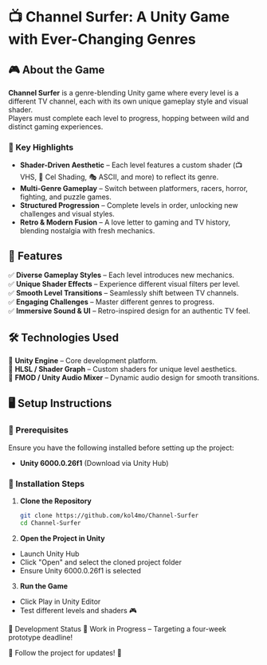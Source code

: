 # 📺 Channel Surfer: A Unity Game with Ever-Changing Genres  

## 🎮 About the Game  
**Channel Surfer** is a genre-blending Unity game where every level is a different TV channel, each with its own unique gameplay style and visual shader.  
Players must complete each level to progress, hopping between wild and distinct gaming experiences.  

### 🔹 Key Highlights  
- **Shader-Driven Aesthetic** – Each level features a custom shader (📺 VHS, 🎨 Cel Shading, 🎭 ASCII, and more) to reflect its genre.  
- **Multi-Genre Gameplay** – Switch between platformers, racers, horror, fighting, and puzzle games.  
- **Structured Progression** – Complete levels in order, unlocking new challenges and visual styles.  
- **Retro & Modern Fusion** – A love letter to gaming and TV history, blending nostalgia with fresh mechanics.  

## 🚀 Features  
✅ **Diverse Gameplay Styles** – Each level introduces new mechanics.  
✅ **Unique Shader Effects** – Experience different visual filters per level.  
✅ **Smooth Level Transitions** – Seamlessly shift between TV channels.  
✅ **Engaging Challenges** – Master different genres to progress.  
✅ **Immersive Sound & UI** – Retro-inspired design for an authentic TV feel.  

## 🛠️ Technologies Used  
🔹 **Unity Engine** – Core development platform.  
🔹 **HLSL / Shader Graph** – Custom shaders for unique level aesthetics.  
🔹 **FMOD / Unity Audio Mixer** – Dynamic audio design for smooth transitions.  

## 🖥️ Setup Instructions  

### 📌 Prerequisites  
Ensure you have the following installed before setting up the project:  
- **Unity 6000.0.26f1** (Download via Unity Hub)  

### 📂 Installation Steps  
1. **Clone the Repository**  
   ```sh
   git clone https://github.com/kol4mo/Channel-Surfer
   cd Channel-Surfer
   
2. **Open the Project in Unity**
 - Launch Unity Hub
 - Click "Open" and select the cloned project folder
 - Ensure Unity 6000.0.26f1 is selected

3. **Run the Game**
 - Click Play in Unity Editor
 - Test different levels and shaders 🎮

🎯 Development Status
🚧 Work in Progress – Targeting a four-week prototype deadline!

📢 Follow the project for updates! 🚀
